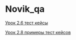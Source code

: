 # Novik_qa

[Урок 2.6 тест кейсы](https://docs.google.com/spreadsheets/d/1gts0N6CRPUyiZY726WZQkxVtyw1Y90vkMvVIb1G-xPU/edit?usp=sharing)

[Урок 2.8 примеры тест кейсов](https://docs.google.com/spreadsheets/d/1YU0Hhe8FHRZxmQVr0bS5vzGz9J90Fbl4DAe5mKt3mDI/edit?usp=sharing
)
